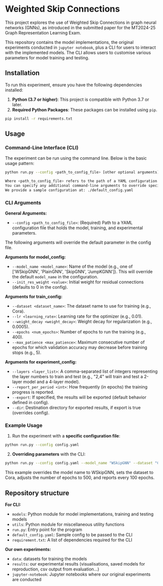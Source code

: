 # Weighted Skip Connections

This project explores the use of Weighted Skip Connections in graph neural networks (GNNs), as introduced in the submitted paper for the MT2024-25 Graph Representation Learning Exam.

This repository contains the model implementations, the original experiments conducted in `jupyter notebook`, plus a CLI for users to interact with the implemented models.
The CLI allows users to customise various parameters for model training and testing.

## Installation

To run this experiment, ensure you have the following dependencies installed:

1. **Python (3.7 or higher)**: This project is compatible with Python 3.7 or later.
2. **Required Python Packages**: These packages can be installed using `pip`.

```bash
pip install -r requirements.txt
```

## Usage

### Command-Line Interface (CLI)

The experiment can be run using the command line. 
Below is the basic usage pattern:

```bash
python run.py --config <path_to_config_file> [other optional arguments]

Where <path_to_config_file> refers to the path of a YAML configuration file containing default parameters. 
You can specify any additional command-line arguments to override specific configurations.
We provide a sample configuration at: ./default_config.yaml
```

### CLI Arguments

**General Arguments:**

- `--config <path_to_config_file>`: (Required) Path to a YAML configuration file that holds the model, training, and experimental parameters.

The following arguments will override the default parameter in the config file.

**Arguments for model_config:**

- `--model_name <model_name>`: Name of the model (e.g., one of ['WSkipGNN', 'PlainGNN', 'SkipGNN', 'JumpKGNN']). This will override the default `model_name` in the configuration.
- `--init_res_weight <value>`: Initial weight for residual connections (defaults to 0 in the config).

**Arguments for train_config:**

- `--dataset <dataset_name>`: The dataset name to use for training (e.g., Cora). 
- `--lr <learning_rate>`: Learning rate for the optimizer (e.g., 0.01). 
- `--weight_decay <weight_decay>`: Weight decay for regularization (e.g., 0.0005).
- `--epochs <num_epochs>`: Number of epochs to run the training (e.g., 400).
- `--max_patience <max_patience>`: Maximum consecutive number of epochs for which validation accuracy may decrease before training stops (e.g., 5).

**Arguments for experiment_config:**

- `--layers <layer_list>`: A comma-separated list of integers representing the layer numbers to train and test (e.g., "2,4" will train and test a 2-layer model and a 4-layer model).
- `--report_per_period <int>`: How frequently (in epochs) the training progress is reported.
- `--export`: If specified, the results will be exported (default behavior defined in config).
- `--dir`: Destination directory for exported results, if export is true (overrides config).


### Example Usage
1. Run the experiment with a **specific configuration file**:

```bash
python run.py --config config.yaml
```

2. **Overriding parameters** with the CLI:

```bash
python run.py --config config.yaml --model_name "WSkipGNN" --dataset "Cora" --epochs 500 --report_per_period 100
```

This example overrides the model name to WSkipGNN, sets the dataset to Cora, adjusts the number of epochs to 500, and reports every 100 epochs.


## Repository structure

**For CLI:**

- `models`: Python module for model implementations, training and testing models
- `utils`: Python module for miscellaneous utility functions
- `run.py`: Entry point for the program
- `default_config.yaml`: Sample config to be passed to the CLI
- `requirement.txt`: A list of dependencies required for the CLI

**Our own experiments:**

- `data`: datasets for training the models
- `results`: our experimental results (visualisations, saved models for reproduction, csv output from evaluation...)
- `jupyter-notebook`: Jupyter notebooks where our original experiments are conducted
